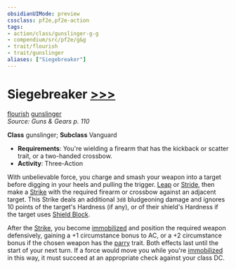 ```yaml
---
obsidianUIMode: preview
cssclass: pf2e,pf2e-action
tags:
- action/class/gunslinger-g-g
- compendium/src/pf2e/g&g
- trait/flourish
- trait/gunslinger
aliases: ["Siegebreaker"]
---
```

# Siegebreaker [>>>](chapter-9-playing-the-game.md#Actions "Three-Action")
[flourish](flourish.md "Flourish Combat Trait")  [gunslinger](Reference/Rules/Traits/gunslinger-g-g.md "Gunslinger Class Trait")  
*Source: Guns & Gears p. 110*  

**Class** gunslinger; **Subclass** Vanguard
- **Requirements**: You're wielding a firearm that has the kickback or scatter trait, or a two-handed crossbow.
- **Activity**: Three-Action

With unbelievable force, you charge and smash your weapon into a target before digging in your heels and pulling the trigger. [Leap](leap.md) or [Stride](stride.md), then make a [Strike](strike.md) with the required firearm or crossbow against an adjacent target. This Strike deals an additional `3d8` bludgeoning damage and ignores 10 points of the target's Hardness (if any), or of their shield's Hardness if the target uses [Shield Block](Reference/Compendium/Feats/shield-block.md).

After the [Strike](strike.md), you become [immobilized](conditions.md#Immobilized) and position the required weapon defensively, gaining a +1 circumstance bonus to AC, or a +2 circumstance bonus if the chosen weapon has the [parry](parry.md "Parry Weapon Trait") trait. Both effects last until the start of your next turn. If a force would move you while you're [immobilized](conditions.md#Immobilized) in this way, it must succeed at an appropriate check against your class DC.